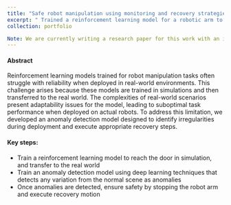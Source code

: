 ```yaml
---
title: "Safe robot manipulation using monitoring and recovery strategies"
excerpt: " Trained a reinforcement learning model for a robotic arm to reach door handles in simulation and successfully transferred it to real-world applications. Developed a self-supervised learning-based anomaly detection model to monitor irregularities and implemented recovery steps.<br/><img src='/images/example_RL2.jpg'>"
collection: portfolio

Note: We are currently writing a research paper for this work with an idea to publish, more details and the code will be shared soon.
---
```

#### Abstract

Reinforcement learning models trained for robot manipulation tasks often struggle with reliability when deployed in real-world environments. This challenge arises because these models are trained in simulations and then transferred to the real world. The complexities of real-world scenarios present adaptability issues for the model, leading to suboptimal task performance when deployed on actual robots. To address this limitation, we developed an anomaly detection model designed to identify irregularities during deployment and execute appropriate recovery steps.

#### Key steps:

- Train a reinforcement learning model to reach the door in simulation, and transfer to the real world
- Train an anomaly detection model using deep learning techniques that detects any variation from the normal scene as anomalies
- Once anomalies are detected, ensure safety by stopping the robot arm and execute recovery motion
